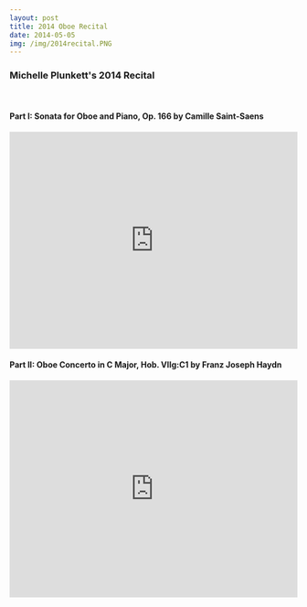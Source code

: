 ```yaml
---
layout: post
title: 2014 Oboe Recital
date: 2014-05-05
img: /img/2014recital.PNG
---
```


### Michelle Plunkett's 2014 Recital  

<br/>

#### Part I: Sonata for Oboe and Piano, Op. 166 by Camille Saint-Saens  

<iframe width="100%" height="380" src="https://www.youtube.com/embed/IBM7qktLykM" frameborder="0" allowfullscreen></iframe>

<br/>

#### Part II: Oboe Concerto in C Major, Hob. VIIg:C1 by Franz Joseph Haydn  

<iframe width="100%" height="380" src="https://www.youtube.com/embed/yI-CM37YHuE" frameborder="0" allowfullscreen></iframe>
